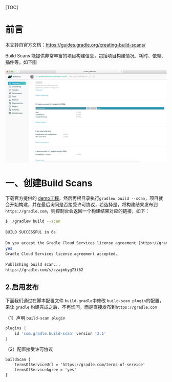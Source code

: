 [TOC]

# 前言

本文转自官方文档：https://guides.gradle.org/creating-build-scans/



Build Scans 能提供非常丰富的项目构建信息，包括项目构建情况、耗时、依赖、插件等，如下图

![build scan page](images/build_scan_page.png)



# 一、创建Build Scans

下载官方提供的 [demo工程](https://github.com/gradle/gradle-build-scan-quickstart)，然后再根目录执行`gradlew build --scan`，项目就会开始构建，并在最后询问是否接受许可协议，若选择是，将构建结果发布到`https://gradle.com`，则控制台会返回一个构建结果对应的链接，如下：

```bash
$ ./gradlew build --scan

BUILD SUCCESSFUL in 6s

Do you accept the Gradle Cloud Services license agreement (https://gradle.com/terms-of-service)? [yes, no]
yes
Gradle Cloud Services license agreement accepted.

Publishing build scan...
https://gradle.com/s/czajmbyg73t62
```





## 2.启用发布

下面我们通过在脚本配置文件 `build.gradle`中修改 `build-scan plugin`的配置，来让 `gradle` 构建完成之后，不再询问，而是直接发布到`https://gradle.com`



（1）声明 `build-scan plugin`

```groovy
plugins {
    id 'com.gradle.build-scan' version '2.1'   
}
```



（2）配置接受许可协议

```
buildScan {
    termsOfServiceUrl = 'https://gradle.com/terms-of-service'
    termsOfServiceAgree = 'yes'
}
```





